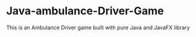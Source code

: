 # Java-ambulance-Driver-Game
 This is an Ambulance Driver game built with pure Java and JavaFX library

